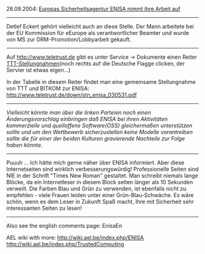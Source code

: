 28.09.2004: [Europas Sicherheitsagentur ENISA nimmt ihre Arbeit
auf](http://www.heise.de/newsticker/meldung/51564 "wikilink")

------------------------------------------------------------------------

Detlef Eckert gehört vielleicht auch an diese Stelle. Der Mann arbeitete
bei der EU Kommission für eEurope als verantwortlicher Beamter und wurde
von MS zur DRM-Promotion/Lobbyarbeit gekauft.

------------------------------------------------------------------------

Auf <http://www.teletrust.de> gibt es unter Service -\> Dokumente einen
Reiter
[TTT-Stellungnahmen](http://www.teletrust.de/links.asp?ID=50530,0&HomePG=0&sw=1&Sprache=D "wikilink")(noch
rechts auf die Deutsche Flagge clicken, der Servier ist etwas eigen\...)

In der Tabelle in diesem Reiter findet man eine gemeinsame Stellungnahme
von TTT und BITKOM zur ENISA:
<http://www.teletrust.de/down/stn_enisa_030531.pdf>

------------------------------------------------------------------------

*Vielleicht könnte man über die linken Parteien noch einen
Änderungsvorschlag einbringen daß ENISA bei ihren* *Aktivitäten
kommerzielle und quelloffene Software(OSS) gleichermaßen unterstützen
sollte und um den* *Wettbewerb sicherzustellen keine Modelle
vorantreiben sollte die für einer der beiden Kulturen gravierende*
*Nachteile zur Folge haben könnte.*

------------------------------------------------------------------------

Puuuh \... Ich hätte mich gerne näher über ENISA informiert. Aber diese
Internetseiten sind wirklich verbesserungswürdig! Professionelle Seiten
sind NIE in der Schrift \"Times New Roman\" gestaltet. Man schreibt
niemals lange Blöcke, da ein Internetleser in diesem Block selten länger
als 10 Sekunden verweilt. Die Farben Blau und Grün zu verwenden, ist
ebenfalls nicht zu empfehlen - viele Frauen leiden unter einer
Grün-Blau-Schwäche. Es wäre schön, wenn es dem Leser in Zukunft Spaß
macht, Ihre mit Sicherheit sehr interessanten Seiten zu lesen!

------------------------------------------------------------------------

Also see the english comments page: EnisaEn

AEL wiki with more: <http://wiki.ael.be/index.php/ENISA>
<http://wiki.ael.be/index.php/TrustedComputing>
